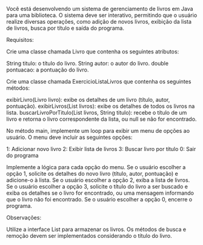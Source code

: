 Você está desenvolvendo um sistema de gerenciamento de livros em Java para uma biblioteca. O sistema deve ser interativo, permitindo que o usuário realize diversas operações, como adição de novos livros, exibição da lista de livros, busca por título e saída do programa.

Requisitos:

Crie uma classe chamada Livro que contenha os seguintes atributos:

String titulo: o título do livro.
String autor: o autor do livro.
double pontuacao: a pontuação do livro.

Crie uma classe chamada ExercicioListaLivros que contenha os seguintes métodos:

exibirLivro(Livro livro): exibe os detalhes de um livro (título, autor, pontuação).
exibirLivros(List<Livro> livros): exibe os detalhes de todos os livros na lista.
buscarLivroPorTitulo(List<Livro> livros, String titulo): recebe o título de um livro e retorna o livro correspondente da lista, ou null se não for encontrado.

No método main, implemente um loop para exibir um menu de opções ao usuário. O menu deve incluir as seguintes opções:

1: Adicionar novo livro
2: Exibir lista de livros
3: Buscar livro por título
0: Sair do programa

Implemente a lógica para cada opção do menu.
Se o usuário escolher a opção 1, solicite os detalhes do novo livro (título, autor, pontuação) e adicione-o à lista.
Se o usuário escolher a opção 2, exiba a lista de livros.
Se o usuário escolher a opção 3, solicite o título do livro a ser buscado e exiba os detalhes se o livro for encontrado, ou uma mensagem informando que o livro não foi encontrado.
Se o usuário escolher a opção 0, encerre o programa.

Observações:

Utilize a interface List para armazenar os livros.
Os métodos de busca e remoção devem ser implementados considerando o título do livro.